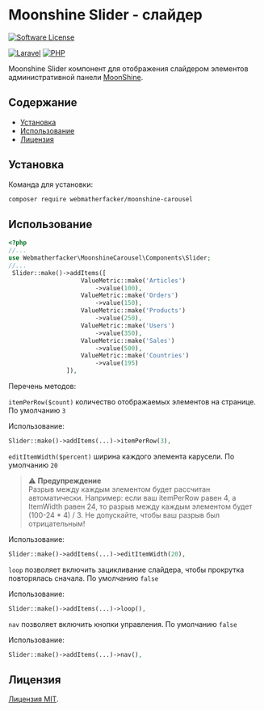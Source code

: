 # Moonshine Slider - слайдер
[![Software License][ico-license]](LICENSE)

[![Laravel][ico-laravel]](Laravel) [![PHP][ico-php]](PHP)

Moonshine Slider компонент для отображения слайдером элементов административной панели [MoonShine](https://moonshine-laravel.com/).

## Содержание
* [Установка](#установка)
* [Использование](#использование)
* [Лицензия](#лицензия)

## Установка
Команда для установки:
```bash
composer require webmatherfacker/moonshine-carousel
```
## Использование
```php
<?php
//...
use Webmatherfacker\MoonshineCarousel\Components\Slider;
//...
 Slider::make()->addItems([
                    ValueMetric::make('Articles')
                        ->value(100),
                    ValueMetric::make('Orders')
                        ->value(150),
                    ValueMetric::make('Products')
                        ->value(250),
                    ValueMetric::make('Users')
                        ->value(350),
                    ValueMetric::make('Sales')
                        ->value(500),
                    ValueMetric::make('Countries')
                        ->value(195)
                ]),
```

Перечень методов:

`itemPerRow($count)` количество отображаемых элементов на странице. По умолчанию `3`

Использование:
```php
Slider::make()->addItems(...)->itemPerRow(3),
```

`editItemWidth($percent)` ширина каждого элемента карусели. По умолчанию `20`
> ⚠️ **Предупреждение**<br>
> Разрыв между каждым элементом будет рассчитан автоматически.
Например: если ваш itemPerRow равен 4, а ItemWidth равен 24, то разрыв между каждым элементом будет (100-24 * 4) / 3. Не допускайте, чтобы ваш разрыв был отрицательным!

Использование:
```php
Slider::make()->addItems(...)->editItemWidth(20),
```

`loop` позволяет включить зацикливание слайдера, чтобы прокрутка повторялась сначала. По умолчанию `false`

Использование:
```php
Slider::make()->addItems(...)->loop(),
```


`nav` позволяет включить кнопки управления. По умолчанию `false`

Использование:
```php
Slider::make()->addItems(...)->nav(),
```

## Лицензия
[Лицензия MIT](LICENSE).


[ico-license]: https://img.shields.io/badge/license-MIT-brightgreen.svg
[ico-laravel]: https://img.shields.io/badge/Laravel-10+-FF2D20?style=for-the-badge&logo=laravel
[ico-php]: https://img.shields.io/badge/PHP-8.1+-777BB4?style=for-the-badge&logo=php